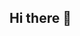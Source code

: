 ## Hi there 👋

<!--
**khavu123/khavu123** is a ✨ _special_ ✨ repository because its `README.md` (this file) appears on your GitHub profile.

Vũ Minh Kha_2021608283


